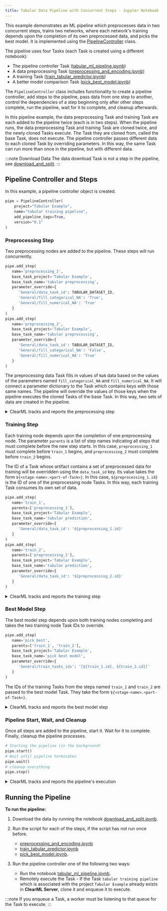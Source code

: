 ```yaml
---
title: Tabular Data Pipeline with Concurrent Steps - Jupyter Notebook 
---
```


This example demonstrates an ML pipeline which preprocesses data in two concurrent steps, trains two networks, where each 
network's training depends upon the completion of its own preprocessed data, and picks the best model. It is implemented 
using the [PipelineController](../../../../../references/sdk/automation_controller_pipelinecontroller.md) 
class.

The pipeline uses four Tasks (each Task is created using a different notebook): 

* The pipeline controller Task ([tabular_ml_pipeline.ipynb](https://github.com/allegroai/clearml/blob/master/examples/frameworks/pytorch/notebooks/table/tabular_ml_pipeline.ipynb))
* A data preprocessing Task ([preprocessing_and_encoding.ipynb](https://github.com/allegroai/clearml/blob/master/examples/frameworks/pytorch/notebooks/table/preprocessing_and_encoding.ipynb))
* A training Task ([train_tabular_predictor.ipynb](https://github.com/allegroai/clearml/blob/master/examples/frameworks/pytorch/notebooks/table/train_tabular_predictor.ipynb))
* A better model comparison Task ([pick_best_model.ipynb](https://github.com/allegroai/clearml/blob/master/examples/frameworks/pytorch/notebooks/table/pick_best_model.ipynb))

The `PipelineController` class includes functionality to create a pipeline controller, add steps to the pipeline, pass data from one step to another, control the dependencies of a step beginning only after other steps complete, run the pipeline, wait for it to complete, and cleanup afterwards.

In this pipeline example, the data preprocessing Task and training Task are each added to the pipeline twice (each is in two steps). When the pipeline runs, the data preprocessing Task and training Task are cloned twice, and the newly cloned Tasks execute. The Task they are cloned from, called the base Task, does not execute. The pipeline controller passes different data to each cloned Task by overriding parameters. In this way, the same Task can run more than once in the pipeline, but with different data.

:::note Download Data
The data download Task is not a step in the pipeline, see [download_and_split](https://github.com/allegroai/clearml/blob/master/examples/frameworks/pytorch/notebooks/table/download_and_split.ipynb).
:::
    
## Pipeline Controller and Steps

In this example, a pipeline controller object is created.

```python
pipe = PipelineController(    
    project="Tabular Example",
    name="tabular training pipeline", 
    add_pipeline_tags=True, 
    version="0.1"
)
```
    
### Preprocessing Step

Two preprocessing nodes are added to the pipeline. These steps will run concurrently.

```python
pipe.add_step(
   name='preprocessing_1', 
   base_task_project='Tabular Example', 
   base_task_name='tabular preprocessing',
   parameter_override={
      'General/data_task_id': TABULAR_DATASET_ID,
      'General/fill_categorical_NA': 'True',
      'General/fill_numerical_NA': 'True'
   }
)
pipe.add_step(
   name='preprocessing_2', 
   base_task_project='Tabular Example', 
   base_task_name='tabular preprocessing',
   parameter_override={
      'General/data_task_id': TABULAR_DATASET_ID,
      'General/fill_categorical_NA': 'False',
      'General/fill_numerical_NA': 'True'
   }
)

```    
    

The preprocessing data Task fills in values of `NaN` data based on the values of the parameters named `fill_categorical_NA` 
and `fill_numerical_NA`. It will connect a parameter dictionary to the Task which contains keys with those same names. 
The pipeline will override the values of those keys when the pipeline executes the cloned Tasks of the base Task. In this way, 
two sets of data are created in the pipeline.

<details className="cml-expansion-panel info">
<summary className="cml-expansion-panel-summary">ClearML tracks and reports the preprocessing step</summary>
<div className="cml-expansion-panel-content">

In the preprocessing data Task, the parameter values in ``data_task_id``, ``fill_categorical_NA``, and ``fill_numerical_NA`` are overridden.
```python
configuration_dict = {
   'data_task_id': TABULAR_DATASET_ID,
   'fill_categorical_NA': True, 
   'fill_numerical_NA': True
}
configuration_dict = task.connect(configuration_dict)  # enabling configuration override by clearml
```

ClearM tracks and reports each instance of the preprocessing Task.

The raw data appears as a table in **RESULTS** **>** **PLOTS**.

These images are from one of the two preprocessing Tasks.
   
![image](../../../../../img/preprocessing_and_encoding_02.png)

The data after filling NA values is also reported.
   
![image](../../../../../img/preprocessing_and_encoding_03.png)
   
After an outcome dictionary (label enumeration) is created, it appears in **ARTIFACTS** **>** **OTHER** **>** **Outcome Dictionary**.

![image](../../../../../img/preprocessing_and_encoding_04.png)

The training and validation data is labeled with the encoding and reported as table.
   
![image](../../../../../img/preprocessing_and_encoding_05.png)

The column categories are created and uploaded as artifacts, which appear in appears in **ARTIFACTS** **>** **OTHER** **>** **Outcome Dictionary**.
   
![image](../../../../../img/preprocessing_and_encoding_06.png)

Finally, the training data and validation data are stored as artifacts.
   
![image](../../../../../img/preprocessing_and_encoding_07.png)   

</div>
</details>
   

### Training Step

Each training node depends upon the completion of one preprocessing node. The parameter `parents` is a list of step names indicating all steps that must complete before the new step starts. In this case, `preprocessing_1` must complete before `train_1` begins, and `preprocessing_2` must complete before `train_2` begins.

The ID of a Task whose artifact contains a set of preprocessed data for training will be overridden using the `data_task_id` key. Its value takes the form `${<stage-name>.<part-of-Task>}`. In this case, `${preprocessing_1.id}` is the ID of one of the preprocessing node Tasks. In this way, each training Task consumes its own set of data.

```python
pipe.add_step(
   name='train_1', 
   parents=['preprocessing_1'],
   base_task_project='Tabular Example', 
   base_task_name='tabular prediction',
   parameter_override={
      'General/data_task_id': '${preprocessing_1.id}'
   }
)
pipe.add_step(
   name='train_2', 
   parents=['preprocessing_2'],
   base_task_project='Tabular Example', 
   base_task_name='tabular prediction',
   parameter_override={
      'General/data_task_id': '${preprocessing_2.id}'
   }
)
```
   
<details className="cml-expansion-panel info">
<summary className="cml-expansion-panel-summary">ClearML tracks and reports the training step</summary>
<div className="cml-expansion-panel-content">

In the training Task, the ``data_task_id`` parameter value is overridden. This allows the pipeline controller to pass a 
different Task ID to each instance of training, where each Task has an artifact containing different data.
  
```python
configuration_dict = {
    'data_task_id': TABULAR_DATASET_ID, 
    'number_of_epochs': 15, 'batch_size': 100, 'dropout': 0.3, 'base_lr': 0.1
}
configuration_dict = task.connect(configuration_dict)  # enabling configuration override by clearml
   ```
    
ClearM tracks and reports the training step with each instance of the newly cloned and executed training Task.

ClearM automatically logs training loss and learning. They appear in **RESULTS** **>** **SCALARS**.

The following images show one of the two training Tasks.

![image](../../../../../img/train_tabular_predictor_04.png)

Parameter dictionaries appear in the **General** subsection.

![image](../../../../../img/train_tabular_predictor_01.png)
   
The TensorFlow Definitions appear in the **TF_DEFINE** subsection.

![image](../../../../../img/train_tabular_predictor_02.png)
   
</div>
</details>
   

### Best Model Step

The best model step depends upon both training nodes completing and takes the two training node Task IDs to override.

```python
pipe.add_step(
   name='pick_best', 
   parents=['train_1', 'train_2'],
   base_task_project='Tabular Example', 
   base_task_name='pick best model',
   parameter_override={
      'General/train_tasks_ids': '[${train_1.id}, ${train_2.id}]'
   }
)           
```
       
The IDs of the training Tasks from the steps named `train_1` and `train_2` are passed to the best model Task. They take the form `${<stage-name>.<part-of-Task>}`.           

<details className="cml-expansion-panel info">
<summary className="cml-expansion-panel-summary">ClearML tracks and reports the best model step</summary>
<div className="cml-expansion-panel-content">

In the best model Task, the `train_tasks_ids` parameter is overridden with the Task IDs of the two training tasks.

```python
configuration_dict = {
   'train_tasks_ids': 
      ['c9bff3d15309487a9e5aaa00358ff091', 'c9bff3d15309487a9e5aaa00358ff091']
}
configuration_dict = task.connect(configuration_dict)  # enabling configuration override by clearml
```

The logs show the Task ID and accuracy for the best model in **RESULTS** **>** **LOGS**.
   
![image](../../../../../img/tabular_training_pipeline_02.png)
   
The link to the model details is in **ARTIFACTS** **>** **Output Model** .
        
![image](../../../../../img/tabular_training_pipeline_03.png)
   
The model details appear in the **MODELS** table **>** **>GENERAL**.
   
![image](../../../../../img/tabular_training_pipeline_04.png)
   
</div>
</details>
   

### Pipeline Start, Wait, and Cleanup

Once all steps are added to the pipeline, start it. Wait for it to complete. Finally, cleanup the pipeline processes.

```python
# Starting the pipeline (in the background)
pipe.start()
# Wait until pipeline terminates
pipe.wait()
# cleanup everything
pipe.stop()
```

<details className="cml-expansion-panel info">
<summary className="cml-expansion-panel-summary">ClearML tracks and reports the pipeline's execution</summary>
<div className="cml-expansion-panel-content">

ClearML reports the pipeline with its steps in **RESULTS** **>** **PLOTS**.
   
![image](../../../../../img/tabular_training_pipeline_01.png)
   
By hovering over a step or path between nodes, you can view information about it.
       
![image](../../../../../img/tabular_training_pipeline_06.png)
   
</div>
</details>


## Running the Pipeline

**To run the pipeline:**

1. Download the data by running the notebook [download_and_split.ipynb](https://github.com/allegroai/clearml/blob/master/examples/frameworks/pytorch/notebooks/table/download_and_split.ipynb).

1. Run the script for each of the steps, if the script has not run once before.

    * [preprocessing_and_encoding.ipynb](https://github.com/allegroai/clearml/blob/master/examples/frameworks/pytorch/notebooks/table/preprocessing_and_encoding.ipynb)
    * [train_tabular_predictor.ipynb](https://github.com/allegroai/clearml/blob/master/examples/frameworks/pytorch/notebooks/table/train_tabular_predictor.ipynb)
    * [pick_best_model.ipynb](https://github.com/allegroai/clearml/blob/master/examples/frameworks/pytorch/notebooks/table/pick_best_model.ipynb).

1. Run the pipeline controller one of the following two ways:

    * Run the notebook [tabular_ml_pipeline.ipynb](https://github.com/allegroai/clearml/blob/master/examples/frameworks/pytorch/notebooks/table/tabular_ml_pipeline.ipynb).
    * Remotely execute the Task - If the Task `tabular training pipeline` which is associated with the project `Tabular Example` already exists in **ClearML Server**, clone it and enqueue it to execute.  
      

:::note 
If you enqueue a Task, a worker must be listening to that queue for the Task to execute.
:::